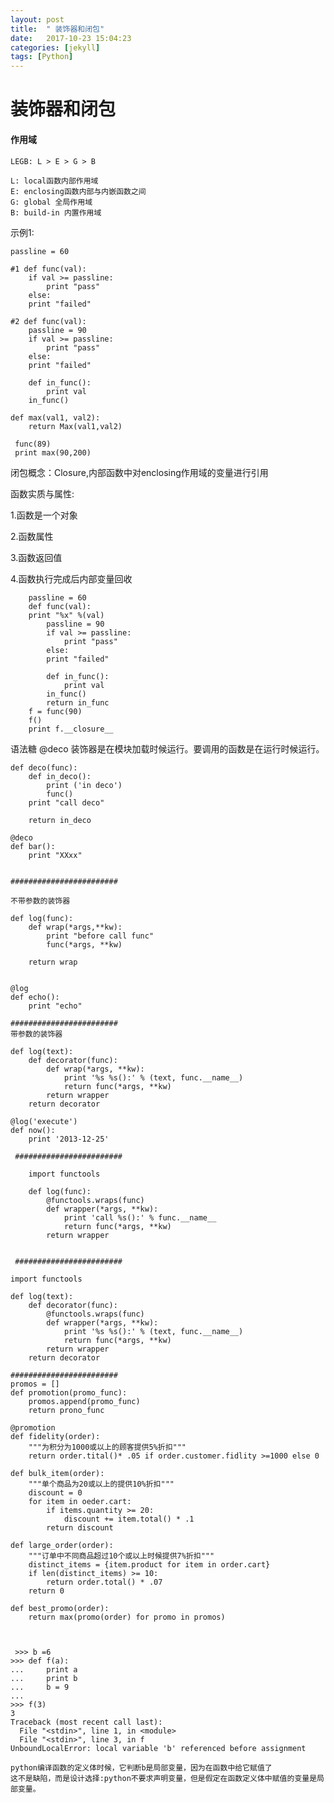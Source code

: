 ```yaml
---
layout: post
title:  " 装饰器和闭包"
date:   2017-10-23 15:04:23
categories: [jekyll]
tags: [Python]
---
```




# 装饰器和闭包

#### 作用域

    LEGB: L > E > G > B
    
    L: local函数内部作用域
    E: enclosing函数内部与内嵌函数之间
    G: global 全局作用域
    B: build-in 内置作用域


示例1:

    passline = 60
    
    #1 def func(val):
        if val >= passline:
            print "pass"
        else:
        print "failed"
    
    #2 def func(val):
        passline = 90
        if val >= passline:
            print "pass"
        else:
        print "failed"
        
        def in_func():
            print val
        in_func()
        
    def max(val1, val2):
        return Max(val1,val2)
        
     func(89)
     print max(90,200)
 
 
 闭包概念：Closure,内部函数中对enclosing作用域的变量进行引用
 
 函数实质与属性:
 
 1.函数是一个对象
 
 2.函数属性
 
 3.函数返回值
 
 4.函数执行完成后内部变量回收
    
        passline = 60
        def func(val):
        print "%x" %(val)
            passline = 90
            if val >= passline:
                print "pass"
            else:
            print "failed"
            
            def in_func():
                print val
            in_func()
            return in_func
        f = func(90)
        f()
        print f.__closure__
 
 
 
语法糖 @deco
装饰器是在模块加载时候运行。要调用的函数是在运行时候运行。

 
    def deco(func):
        def in_deco():
            print ('in deco')
            func()
        print "call deco"
        
        return in_deco
    
    @deco
    def bar():
        print "XXxx"
    
    
    ######################## 
    
    不带参数的装饰器
    
    def log(func):
        def wrap(*args,**kw):
            print "before call func"
            func(*args, **kw)
            
        return wrap
        
        
    @log
    def echo():
        print "echo"
        
    ######################## 
    带参数的装饰器
    
    def log(text):
        def decorator(func):
            def wrap(*args, **kw):
                print '%s %s():' % (text, func.__name__)
                return func(*args, **kw)
            return wrapper
        return decorator
        
    @log('execute')
    def now():
        print '2013-12-25'
        
     ######################## 
     
        import functools

        def log(func):
            @functools.wraps(func)
            def wrapper(*args, **kw):
                print 'call %s():' % func.__name__
                return func(*args, **kw)
            return wrapper
            
     
     ######################## 
     
    import functools

    def log(text):
        def decorator(func):
            @functools.wraps(func)
            def wrapper(*args, **kw):
                print '%s %s():' % (text, func.__name__)
                return func(*args, **kw)
            return wrapper
        return decorator
        
    ######################## 
    promos = []
    def promotion(promo_func):
        promos.append(promo_func)
        return prono_func
        
    @promotion
    def fidelity(order):
        """为积分为1000或以上的顾客提供5%折扣"""
        return order.tital()* .05 if order.customer.fidlity >=1000 else 0
        
    def bulk_item(order):
        """单个商品为20或以上的提供10%折扣"""
        discount = 0
        for item in oeder.cart:
            if items.quantity >= 20:
                discount += item.total() * .1
            return discount
            
    def large_order(order):
        """订单中不同商品超过10个或以上时候提供7%折扣"""
        distinct_items = {item.product for item in order.cart}
        if len(distinct_items) >= 10:
            return order.total() * .07
        return 0
        
    def best_promo(order):
        return max(promo(order) for promo in promos)
        
        
        
     >>> b =6
    >>> def f(a):
    ...     print a
    ...     print b
    ...     b = 9
    ... 
    >>> f(3)
    3
    Traceback (most recent call last):
      File "<stdin>", line 1, in <module>
      File "<stdin>", line 3, in f
    UnboundLocalError: local variable 'b' referenced before assignment
    
    python编译函数的定义体时候，它判断b是局部变量，因为在函数中给它赋值了
    这不是缺陷，而是设计选择:python不要求声明变量，但是假定在函数定义体中赋值的变量是局部变量。
    
         
     
     
    